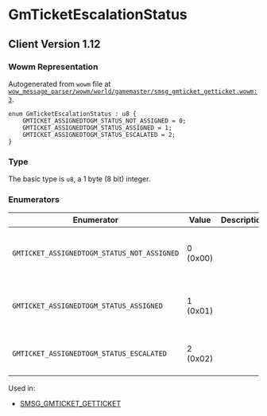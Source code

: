 # GmTicketEscalationStatus

## Client Version 1.12

### Wowm Representation

Autogenerated from `wowm` file at [`wow_message_parser/wowm/world/gamemaster/smsg_gmticket_getticket.wowm:3`](https://github.com/gtker/wow_messages/tree/main/wow_message_parser/wowm/world/gamemaster/smsg_gmticket_getticket.wowm#L3).

```rust,ignore
enum GmTicketEscalationStatus : u8 {
    GMTICKET_ASSIGNEDTOGM_STATUS_NOT_ASSIGNED = 0;
    GMTICKET_ASSIGNEDTOGM_STATUS_ASSIGNED = 1;
    GMTICKET_ASSIGNEDTOGM_STATUS_ESCALATED = 2;
}
```
### Type
The basic type is `u8`, a 1 byte (8 bit) integer.
### Enumerators
| Enumerator | Value  | Description | Comment |
| --------- | -------- | ----------- | ------- |
| `GMTICKET_ASSIGNEDTOGM_STATUS_NOT_ASSIGNED` | 0 (0x00) |  | ticket is not currently assigned to a gm |
| `GMTICKET_ASSIGNEDTOGM_STATUS_ASSIGNED` | 1 (0x01) |  | ticket is assigned to a normal gm |
| `GMTICKET_ASSIGNEDTOGM_STATUS_ESCALATED` | 2 (0x02) |  | ticket is in the escalation queue |

Used in:
* [SMSG_GMTICKET_GETTICKET](smsg_gmticket_getticket.md)

